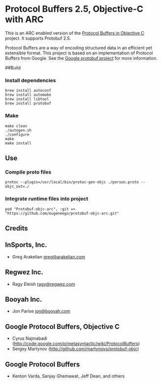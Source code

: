# Protocol Buffers 2.5, Objective-C with ARC

This is an ARC enabled version of the [Protocol Buffers in Objective C][protobuf-objc] project. It supports Protobuf 2.5.

Protocol Buffers are a way of encoding structured data in an efficient yet extensible format.
This project is based on an implementation of Protocol Buffers from Google.  See the
[Google protobuf project][g-protobuf] for more information.

[g-protobuf]: http://code.google.com/p/protobuf/
[protobuf-objc]: https://github.com/booyah/protobuf-objc

##Build

### Install dependencies

    brew install autoconf
    brew install automake
    brew install libtool
    brew install protobuf

### Make

    make clean
    ./autogen.sh
    ./configure
    make
    make install

## Use

### Compile proto files

    protoc --plugin=/usr/local/bin/protoc-gen-objc ./person.proto --objc_out=./

### Integrate runtime files into project
    
    pod "Protobuf-objc-arc", :git => "https://github.com/eugeneego/protobuf-objc-arc.git"

## Credits

InSports, Inc.
-------------------------------------------------------------------------------
- Greg Arakelian <greg@arakelian.com>

Regwez Inc.
-------------------------------------------------------------------------------
- Ragy Eleish <ragy@regwez.com>

Booyah Inc.
-------------------------------------------------------------------------------
- Jon Parise <jon@booyah.com>


Google Protocol Buffers, Objective C
-------------------------------------------------------------------------------
- Cyrus Najmabadi  (http://code.google.com/p/metasyntactic/wiki/ProtocolBuffers)
- Sergey Martynov  (http://github.com/martynovs/protobuf-objc)


Google Protocol Buffers
-------------------------------------------------------------------------------
- Kenton Varda, Sanjay Ghemawat, Jeff Dean, and others